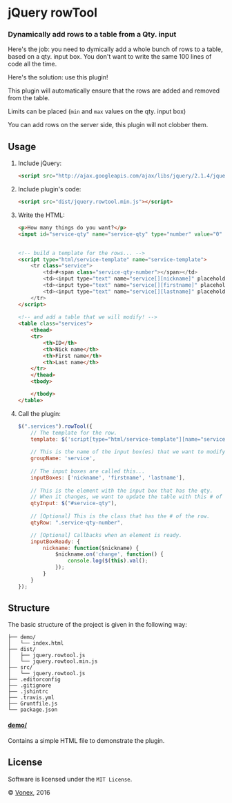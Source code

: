 # jQuery rowTool

### Dynamically add rows to a table from a Qty. input

Here's the job: you need to dymically add a whole bunch of rows to a table, based on a qty. input box.
You don't want to write the same 100 lines of code all the time.
 
Here's the solution: use this plugin!

This plugin will automatically ensure that the rows are added and removed from the table.

Limits can be placed (`min` and `max` values on the qty. input box)

You can add rows on the server side, this plugin will not clobber them.

## Usage

1. Include jQuery:

	```html
	<script src="http://ajax.googleapis.com/ajax/libs/jquery/2.1.4/jquery.min.js"></script>
	```

2. Include plugin's code:

	```html
	<script src="dist/jquery.rowtool.min.js"></script>
	```

3. Write the HTML:

    ```html
    <p>How many things do you want?</p>
    <input id="service-qty" name="service-qty" type="number" value="0" min="0" max="99" aria-valuemin="1">
    
     
    <!-- build a template for the rows... -->
    <script type="html/service-template" name="service-template">
        <tr class="service">
            <td>#<span class="service-qty-number"></span></td>
            <td><input type="text" name="service[][nickname]" placeholder="Nicky"></td>
            <td><input type="text" name="service[][firstname]" placeholder="Nicholas"></td>
            <td><input type="text" name="service[][lastname]" placeholder="Jonas"></td>
        </tr>
    </script>
     
    <!-- and add a table that we will modify! -->
    <table class="services">
        <thead>
        <tr>
            <th>ID</th>
            <th>Nick name</th>
            <th>First name</th>
            <th>Last name</th>
        </tr>
        </thead>
        <tbody>

        </tbody>
    </table>
    ```

4. Call the plugin:

	```javascript
    $(".services").rowTool({
        // The template for the row.
        template: $('script[type="html/service-template"][name="service-template"]'),
       
        // This is the name of the input box(es) that we want to modify
        groupName: 'service',
       
        // The input boxes are called this...
        inputBoxes: ['nickname', 'firstname', 'lastname'],
       
        // This is the element with the input box that has the qty.
        // When it changes, we want to update the table with this # of rows
        qtyInput: $("#service-qty"),
       
        // [Optional] This is the class that has the # of the row.
        qtyRow: ".service-qty-number",

        // [Optional] Callbacks when an element is ready.
        inputBoxReady: {
            nickname: function($nickname) {
                $nickname.on('change', function() {
                    console.log($(this).val();
                });
            }
        }
    });
	```

## Structure

The basic structure of the project is given in the following way:

```
├── demo/
│   └── index.html
├── dist/
│   ├── jquery.rowtool.js
│   └── jquery.rowtool.min.js
├── src/
│   └── jquery.rowtool.js
├── .editorconfig
├── .gitignore
├── .jshintrc
├── .travis.yml
├── Gruntfile.js
└── package.json
```

#### [demo/](https://github.com/vonex-labs/jquery-rowtool/tree/master/demo)

Contains a simple HTML file to demonstrate the plugin.

## License

Software is licensed under the `MIT License`.

© [Vonex](https://www.vonex.com.au), 2016
